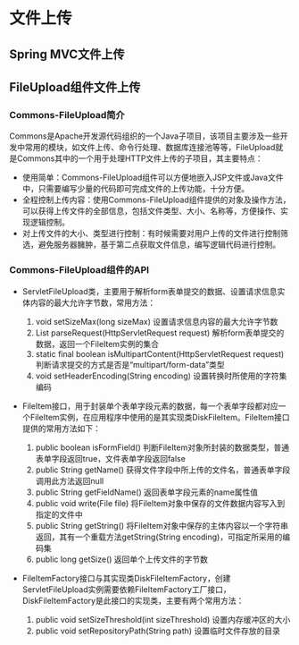 # 文件上传 
## Spring MVC文件上传

## FileUpload组件文件上传

### Commons-FileUpload简介
Commons是Apache开发源代码组织的一个Java子项目，该项目主要涉及一些开发中常用的模块，如文件上传、命令行处理、数据库连接池等等，FileUpload就是Commons其中的一个用于处理HTTP文件上传的子项目，其主要特点：

* 使用简单：Commons-FileUpload组件可以方便地嵌入JSP文件或Java文件中，只需要编写少量的代码即可完成文件的上传功能，十分方便。
* 全程控制上传内容：使用Commons-FileUpload组件提供的对象及操作方法，可以获得上传文件的全部信息，包括文件类型、大小、名称等，方便操作、实现逻辑控制。
* 对上传文件的大小、类型进行控制：有时候需要对用户上传的文件进行控制筛选，避免服务器臃肿，基于第二点获取文件信息，编写逻辑代码进行控制。

### Commons-FileUpload组件的API

* ServletFileUpload类，主要用于解析form表单提交的数据、设置请求信息实体内容的最大允许字节数，常用方法：
  1. void setSizeMax(long sizeMax)	 设置请求信息内容的最大允许字节数
  2. List parseRequest(HttpServletRequest request)	解析form表单提交的数据，返回一个FileItem实例的集合
  3. static final boolean isMultipartContent(HttpServletRequest request)	判断请求提交的方式是否是“multipart/form-data”类型
  4. void setHeaderEncoding(String encoding)	设置转换时所使用的字符集编码

* FileItem接口，用于封装单个表单字段元素的数据，每一个表单字段都对应一个FileItem实例，在应用程序中使用的是其实现类DiskFileItem。FileItem接口提供的常用方法如下：
  1. public boolean isFormField()	判断FileItem对象所封装的数据类型，普通表单字段返回true，文件表单字段返回false
  2. public String getName()	获得文件字段中所上传的文件名，普通表单字段调用此方法返回null
  3. public String getFieldName()	返回表单字段元素的name属性值
  4. public void write(File file)	将FileItem对象中保存的文件数据内容写入到指定的文件中
  5. public String getString()	将FileItem对象中保存的主体内容以一个字符串返回，其有一个重载方法getString(String encoding)，可指定所采用的编码集
  6. public long getSize()	返回单个上传文件的字节数

* FileItemFactory接口与其实现类DiskFileItemFactory，创建ServletFileUpload实例需要依赖FileItemFactory工厂接口，DiskFileItemFactory是此接口的实现类，主要有两个常用方法：
   1. public void setSizeThreshold(int sizeThreshold)	设置内存缓冲区的大小
   2. public void setRepositoryPath(String path)	设置临时文件存放的目录

